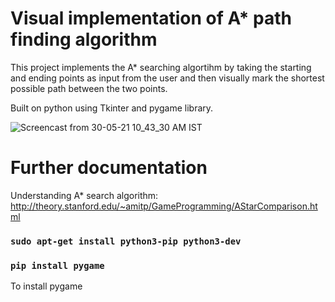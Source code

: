 # Visual implementation of A* path finding algorithm

This project implements the A* searching algortihm by taking the starting and ending points as input from the user and then visually mark the shortest possible
path between the two points.

Built on python using Tkinter and pygame library.

![Screencast from 30-05-21 10_43_30 AM IST](https://user-images.githubusercontent.com/55712612/120092999-d02cf700-c134-11eb-937e-6f3794417f8f.gif)




# Further documentation
Understanding A* search algorithm: http://theory.stanford.edu/~amitp/GameProgramming/AStarComparison.html
### `sudo apt-get install python3-pip python3-dev`
### `pip install pygame`
To install pygame
